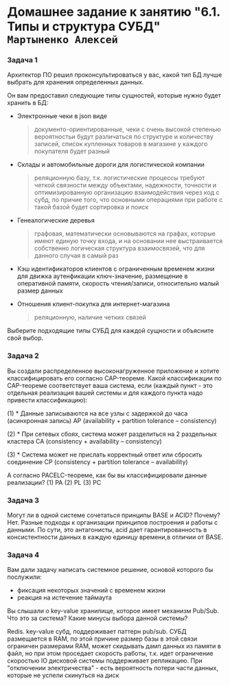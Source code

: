 # Домашнее задание к занятию "6.1. Типы и структура СУБД" `Мартыненко Алексей`


### Задача 1
Архитектор ПО решил проконсультироваться у вас, какой тип БД лучше выбрать для хранения определенных данных.

Он вам предоставил следующие типы сущностей, которые нужно будет хранить в БД:

* Электронные чеки в json виде
   >документо-ориентированные, чеки с очень высокой степенью вероятностьи будут различаться по структуре и количеству записей,
    список купленных товаров в магазине у каждого покупателя будет разный

* Склады и автомобильные дороги для логистической компании
  >реляционную базу, т.к. логистические процессы требуют четкой связности между объектами, надежности, точности
  и оптимизированную организацию взаимодействия через код с субд, по причие того, что основными операциями при работе 
 с такой базой будет сортировка и поиск
  
* Генеалогические деревья
  >графовая, математически основываются на графах, которые имеют единую точку входа, и на основании нее выстраивается собственно логическая структура взаимосвязей, 
  что для данного случая в самый раз

* Кэш идентификаторов клиентов с ограниченным временем жизни для движка аутенфикации
  ключ-значение, размещение в оперативной памяти, скорость чтения/записи, относительно малый размер данных

* Отношения клиент-покупка для интернет-магазина
  >реляционную, наличие четких связей 

Выберите подходящие типы СУБД для каждой сущности и объясните свой выбор.


### Задача 2
Вы создали распределенное высоконагруженное приложение и хотите классифицировать его согласно CAP-теореме. 
Какой классификации по CAP-теореме соответствует ваша система, если 
(каждый пункт - это отдельная реализация вашей системы и для каждого пункта надо привести классификацию):

(1) * Данные записываются на все узлы с задержкой до часа (асинхронная запись)
  AP (availability + partition tolerance – consistency)

(2) * При сетевых сбоях, система может разделиться на 2 раздельных кластера
  CA (consistency + availability – consistency)

(3) * Система может не прислать корректный ответ или сбросить соединение
  CP (consistency + partition tolerance – availability)

А согласно PACELC-теореме, как бы вы классифицировали данные реализации?
(1) PA
(2) PL
(3) PC

### Задача 3
Могут ли в одной системе сочетаться принципы BASE и ACID? Почему?
Нет. Разные подходы к организации принципов построения и работы с данными. По сути, это антагонисты, acid дает 
гарантированность в консистентности данных в каждую единицу времени,в отличии от BASE.

### Задача 4
Вам дали задачу написать системное решение, основой которого бы послужили:

* фиксация некоторых значений с временем жизни
* реакция на истечение таймаута

Вы слышали о key-value хранилище, которое имеет механизм Pub/Sub. 
Что это за система? Какие минусы выбора данной системы?

Redis. key-value субд, поддерживает паттерн pub/sub. СУБД размещается в RAM, по этой причине размер базы в этой связи ограничен размерами RAM,
может скидывать дамп данных из памяти в файл, но при этом проседает скорость работы, т.к. идет ограничение скоростью IO дисковой системы 
поддерживает репликацию. При "отключении электричества" - есть вероятность потери части данных, которые не успели скинуться 
на диск

